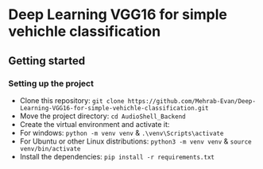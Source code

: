 # Deep Learning VGG16 for simple vehichle classification

## Getting started

### Setting up the project

- Clone this repository: `git clone https://github.com/Mehrab-Evan/Deep-Learning-VGG16-for-simple-vehichle-classification.git`
- Move the project directory: `cd AudioShell_Backend`
- Create the virtual environment and activate it:
- For windows: `python -m venv venv` & `.\venv\Scripts\activate`
- For Ubuntu or other Linux distributions: `python3 -m venv venv` & `source venv/bin/activate`
- Install the dependencies: `pip install -r requirements.txt`
